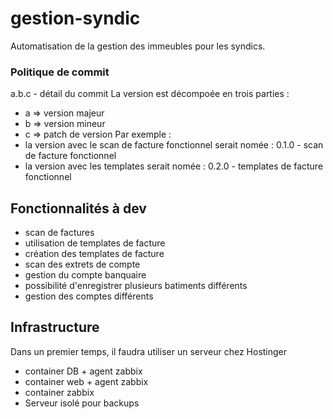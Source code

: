 # gestion-syndic
Automatisation de la gestion des immeubles pour les syndics.

### Politique de commit
a.b.c - détail du commit
La version est décompoée en trois parties :
- a => version majeur
- b => version mineur
- c => patch de version
Par exemple :
- la version avec le scan de facture fonctionnel serait nomée : 0.1.0 - scan de facture fonctionnel
- la version avec les templates serait nomée : 0.2.0 - templates de facture fonctionnel

## Fonctionnalités à dev
- scan de factures
- utilisation de templates de facture
- création des templates de facture
- scan des extrets de compte
- gestion du compte banquaire
- possibilité d'enregistrer plusieurs batiments différents
- gestion des comptes différents

## Infrastructure
Dans un premier temps, il faudra utiliser un serveur chez Hostinger
- container DB + agent zabbix
- container web + agent zabbix
- container zabbix
- Serveur isolé pour backups